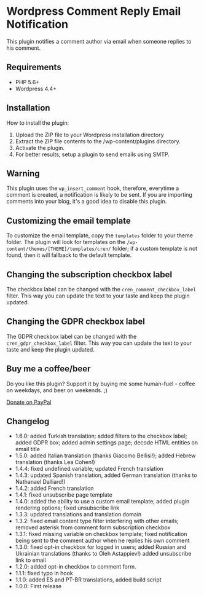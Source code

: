 # Wordpress Comment Reply Email Notification

This plugin notifies a comment author via email when someone replies to his comment.

## Requirements
* PHP 5.6+
* Wordpress 4.4+

## Installation

How to install the plugin:

1. Upload the ZIP file to your Wordpress installation directory
2. Extract the ZIP file contents to the /wp-content/plugins directory.
3. Activate the plugin.
4. For better results, setup a plugin to send emails using SMTP.

## Warning

This plugin uses the `wp_insert_comment` hook, therefore, everytime a comment is created, a notification is likely to be sent. If you are importing comments into your blog, it's a good idea to disable this plugin.

## Customizing the email template

To customize the email template, copy the `templates` folder to your theme folder. The plugin will look for templates on the `/wp-content/themes/[THEME]/templates/cren/` folder; if a custom template is not found, then it will fallback to the default template.

## Changing the subscription checkbox label

The checkbox label can be changed with the `cren_comment_checkbox_label` filter. This way you can update the text to your taste and keep the plugin updated.

## Changing the GDPR checkbox label

The GDPR checkbox label can be changed with the `cren_gdpr_checkbox_label` filter. This way you can update the text to your taste and keep the plugin updated.

## Buy me a coffee/beer

Do you like this plugin? Support it by buying me some human-fuel - coffee on weekdays, and beer on weekends. ;)

[Donate on PayPal](https://www.paypal.com/cgi-bin/webscr?cmd=_s-xclick&hosted_button_id=HG8SRFWT4XY58)


## Changelog
* 1.6.0: added Turkish translation; added filters to the checkbox label; added GDPR box; added admin settings page; decode HTML entities on email title
* 1.5.0: added Italian translation (thanks Giacomo Bellisi!); added Hebrew translation (thanks Lea Cohen!)
* 1.4.4: fixed undefined variable; updated French translation
* 1.4.3: updated Spanish translation, added German translation  (thanks to Nathanael Dalliard!)
* 1.4.2: added French translation
* 1.4.1: fixed unsubscribe page template
* 1.4.0: added the ability to use a custom email template; added plugin rendering options; fixed unsubscribe link
* 1.3.3: updated translations and translation domain
* 1.3.2: fixed email content type filter interfering with other emails; removed asterisk from comment form subscription checkbox
* 1.3.1: fixed missing variable on checkbox template; fixed notification being sent to the comment author when he replies his own comment
* 1.3.0: fixed opt-in checkbox for logged in users; added Russian and Ukrainian translations (thanks to Oleh Astappiev!) added unsubscribe link to email
* 1.2.0: added opt-in checkbox to comment form.
* 1.1.1: fixed typo in hook
* 1.1.0: added ES and PT-BR translations, added build script
* 1.0.0: First release
